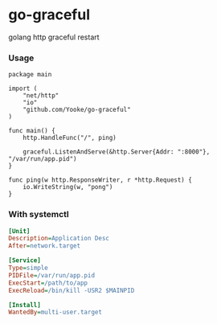# go-graceful
golang http graceful restart 

### Usage 
```golang
package main

import (
	"net/http"
	"io"
	"github.com/Yooke/go-graceful"
)

func main() {
	http.HandleFunc("/", ping)

	graceful.ListenAndServe(&http.Server{Addr: ":8000"}, "/var/run/app.pid")
}

func ping(w http.ResponseWriter, r *http.Request) {
	io.WriteString(w, "pong")
}
```

### With systemctl
```ini
[Unit]
Description=Application Desc
After=network.target

[Service]
Type=simple
PIDFile=/var/run/app.pid
ExecStart=/path/to/app
ExecReload=/bin/kill -USR2 $MAINPID

[Install]
WantedBy=multi-user.target
```
